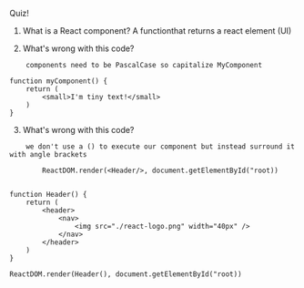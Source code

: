 Quiz!

1. What is a React component?
    A functionthat returns a react element (UI)

2. What's wrong with this code?
```
    components need to be PascalCase so capitalize MyComponent
    
function myComponent() {
    return (
        <small>I'm tiny text!</small>
    )
}
```

3. What's wrong with this code?
```
    we don't use a () to execute our component but instead surround it with angle brackets

        ReactDOM.render(<Header/>, document.getElementById("root))


function Header() {
    return (
        <header>
            <nav>
                <img src="./react-logo.png" width="40px" />
            </nav>
        </header>
    )
}

ReactDOM.render(Header(), document.getElementById("root))
```
